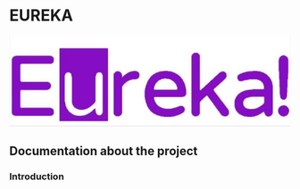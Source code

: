 # EUREKA

![alt text](https://github.com/MikiBersa/EUREKA/blob/master/img/LOGO_EUREKA.JPG?raw=true)
## Documentation about the project

### Introduction
